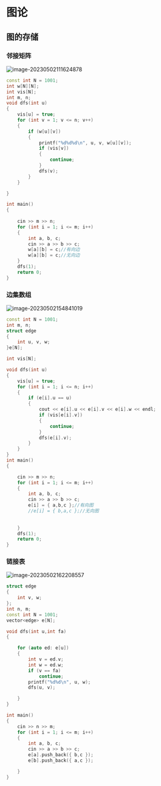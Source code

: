 # 图论

## 图的存储

### 邻接矩阵

![image-20230502111624878](C:\Users\ruiren\AppData\Roaming\Typora\typora-user-images\image-20230502111624878.png)



```C++
const int N = 1001;
int w[N][N];
int vis[N];
int m, n;
void dfs(int u)
{
    vis[u] = true;
    for (int v = 1; v <= n; v++)
    {
        if (w[u][v])
        {
            printf("%d%d%d\n", u, v, w[u][v]);
            if (vis[v])
            {
                continue;
            }
            dfs(v);
        }
    }

}

int main()
{
    
    cin >> m >> n;
    for (int i = 1; i <= m; i++)
    {
        int a, b, c;
        cin >> a >> b >> c;
        w[a][b] = c;//有向边
        w[a][b] = c;//无向边
    }
    dfs(1);
    return 0;
}
```



### 边集数组

![image-20230502154841019](C:\Users\ruiren\AppData\Roaming\Typora\typora-user-images\image-20230502154841019.png)





```c++
const int N = 1001;
int m, n;
struct edge
{
    int u, v, w;
}e[N];

int vis[N];

void dfs(int u)
{
    vis[u] = true;
    for (int i = 1; i <= n; i++)
    {
        if (e[i].u == u)
        {
            cout << e[i].u << e[i].v << e[i].w << endl;
            if (vis[e[i].v])
            {
                continue;
            }
            dfs(e[i].v);
        }
    }
}
int main()
{

    cin >> m >> n;
    for (int i = 1; i <= m; i++)
    {
        int a, b, c;
        cin >> a >> b >> c;
        e[i] = { a,b,c };//有向图
        //e[i] = { b,a,c };//无向图
        
        
    }
    dfs(1);
    return 0;
}
```



### 链接表

![image-20230502162208557](C:\Users\ruiren\AppData\Roaming\Typora\typora-user-images\image-20230502162208557.png)



```C++
struct edge
{
	int v, w;
};
int n, m;
const int N = 1001;
vector<edge> e[N];

void dfs(int u,int fa)
{

	for (auto ed: e[u])
	{
		int v = ed.v;
		int w = ed.w;
		if (v == fa)
			continue;
		printf("%d%d\n", u, w);
		dfs(u, v);

	}
}

int main()
{
	cin >> n >> m;
	for (int i = 1; i <= m; i++)
	{
		int a, b, c;
		cin >> a >> b >> c;
		e[a].push_back({ b,c });
		e[b].push_back({ a,c });

	}
}

```

